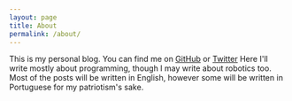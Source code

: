 ```yaml
---
layout: page
title: About
permalink: /about/
---
```


This is my personal blog.
You can find me on [GitHub](https://github.com/phckopper) or [Twitter](https://twitter.com/phckopper)
Here I'll write mostly about programming, though I may write about robotics too. Most of the posts will be written in English, however some will be written in Portuguese for my patriotism's sake.
